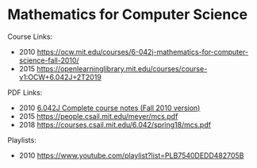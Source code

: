 # Mathematics for Computer Science

Course Links:

- 2010 <https://ocw.mit.edu/courses/6-042j-mathematics-for-computer-science-fall-2010/>
- 2015 <https://openlearninglibrary.mit.edu/courses/course-v1:OCW+6.042J+2T2019>

PDF Links:

- 2010 [6.042J Complete course notes (Fall 2010 version)](2010/6.042J-Complete-course-notes-Fall-2010.pdf)
- 2015 <https://people.csail.mit.edu/meyer/mcs.pdf>
- 2018 <https://courses.csail.mit.edu/6.042/spring18/mcs.pdf>

Playlists:

- 2010 <https://www.youtube.com/playlist?list=PLB7540DEDD482705B>
